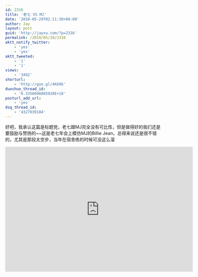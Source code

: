 ```yaml
---
id: 2316
title: '老七 VS MJ'
date: '2010-05-29T02:11:30+08:00'
author: Jay
layout: post
guid: 'http://jayxu.com/?p=2316'
permalink: /2010/05/29/2316
aktt_notify_twitter:
    - 'yes'
    - 'yes'
aktt_tweeted:
    - '1'
    - '1'
views:
    - '3492'
shorturl:
    - 'http://goo.gl/4K69b'
duoshuo_thread_id:
    - '6.3356046085928E+18'
posturl_add_url:
    - 'yes'
dsq_thread_id:
    - '4327039184'
---
```


好吧，我承认这篇是标题党，老七跟MJ完全没有可比性，但是做得好的我们还是要鼓励与赞扬的~~这是老七年会上模仿MJ的Billie Jean，总得来说还是很不错的，尤其是那段太空步，当年在宿舍练的时候可没这么溜

<iframe height=400 width=600 src="http://player.youku.com/embed/XMTc2NzY1MTQ0" frameborder=0 allowfullscreen></iframe>
